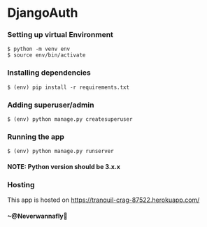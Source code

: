 # DjangoAuth
### Setting up virtual Environment
```
$ python -m venv env 
$ source env/bin/activate
```
### Installing dependencies
```
$ (env) pip install -r requirements.txt
```
### Adding superuser/admin
```
$ (env) python manage.py createsuperuser
```
### Running the app
```
$ (env) python manage.py runserver
```
<h4><strong>NOTE: </strong>Python version should be 3.x.x </h4>

### Hosting
This app is hosted on https://tranquil-crag-87522.herokuapp.com/

#### ~@Neverwannafly
